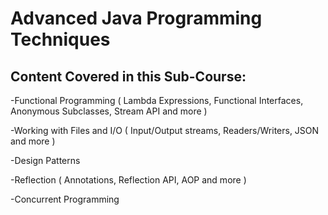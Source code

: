 # Advanced Java Programming Techniques 

## Content Covered in this Sub-Course:

-Functional Programming ( Lambda Expressions, Functional Interfaces, Anonymous Subclasses, Stream API and more )

-Working with Files and I/O ( Input/Output streams, Readers/Writers, JSON and more )

-Design Patterns

-Reflection ( Annotations, Reflection API, AOP and more )

-Concurrent Programming
